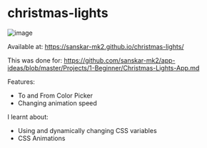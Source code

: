 # christmas-lights

![image](https://user-images.githubusercontent.com/100945489/171551237-b7aaf956-57ef-4ee2-b86f-5118e61641ae.png)

Available at: https://sanskar-mk2.github.io/christmas-lights/

This was done for: https://github.com/sanskar-mk2/app-ideas/blob/master/Projects/1-Beginner/Christmas-Lights-App.md

Features:
 - To and From Color Picker
 - Changing animation speed

I learnt about:
 - Using and dynamically changing CSS variables
 - CSS Animations

